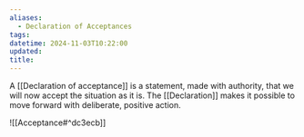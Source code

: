```yaml
---
aliases:
  - Declaration of Acceptances
tags: 
datetime: 2024-11-03T10:22:00
updated: 
title: 
---
```

A [[Declaration of acceptance]] is a statement, made with authority, that we will now accept the situation as it is. The [[Declaration]] makes it possible to move forward with deliberate, positive action.

![[Acceptance#^dc3ecb]]